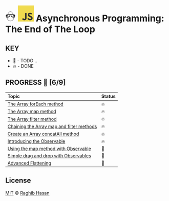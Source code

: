 # ![🥚 EH](./eH-logo.png) ![JS](./js-logo.png) Asynchronous Programming: The End of The Loop


## KEY
* 🚧 - TODO ..
* 🔥 - DONE

## PROGRESS 🚀 [6/9]

|  Topic       |        Status     |
| :-------------  | :------------- |
| [The Array forEach method](./practices/forEach.js) | 🔥 |
| [The Array map method](./practices/map.js) | 🔥 |
| [The Array filter method](./practices/filter.js) | 🔥 |
| [Chaining the Array map and filter methods](./practices/chain.js) | 🔥 |
| [Create an Array concatAll method](./practices/concatAll.js) | 🔥 |
| [Introducing the Observable](./practices/observable.js) | 🔥 |
| [Using the map method with Observable](./practices/observable-map.js) | 🚧 |
| [Simple drag and drop with Observables](./practices/drag-with-drop.js) | 🚧 |
| [Advanced Flattening](./practices/flattening.js) | 🚧 |

## License
[MIT](./license) © [Raghib Hasan](http://raghibm.com/)
